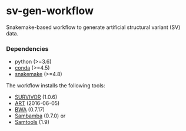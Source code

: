 # sv-gen-workflow

Snakemake-based workflow to generate artificial structural variant (SV) data.

### Dependencies

-   python (>=3.6)
-   [conda](https://conda.io/) (>=4.5)
-   [snakemake](https://snakemake.readthedocs.io/) (>=4.8)

The workflow installs the following tools:

-   [SURVIVOR](https://github.com/fritzsedlazeck/SURVIVOR) (1.0.6)
-   [ART](https://www.niehs.nih.gov/research/resources/software/biostatistics/art/) (2016-06-05)
-   [BWA](https://github.com/lh3/bwa) (0.7.17)
-   [Sambamba](https://github.com/biod/sambamba) (0.7.0) or
-   [Samtools](https://github.com/samtools/samtools) (1.9)
